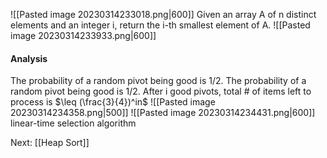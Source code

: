 ![[Pasted image 20230314233018.png|600]]
Given an array A of n distinct elements and an integer i, return the i-th smallest element of A.
![[Pasted image 20230314233933.png|600]]
#### Analysis
The probability of a random pivot being good is 1/2.
The probability of a random pivot being good is 1/2.
After i good pivots, total # of items left to process is $\leq (\frac{3}{4})^in$
![[Pasted image 20230314234358.png|500]]
![[Pasted image 20230314234431.png|600]]
linear-time selection algorithm

Next: [[Heap Sort]]